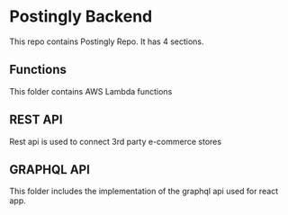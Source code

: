 # Postingly Backend
This repo contains Postingly Repo.
It has 4 sections.

## Functions
This folder contains AWS Lambda functions

## REST API
Rest api is used to connect 3rd party e-commerce stores

## GRAPHQL API
This folder includes the implementation of the graphql api used for react app. 